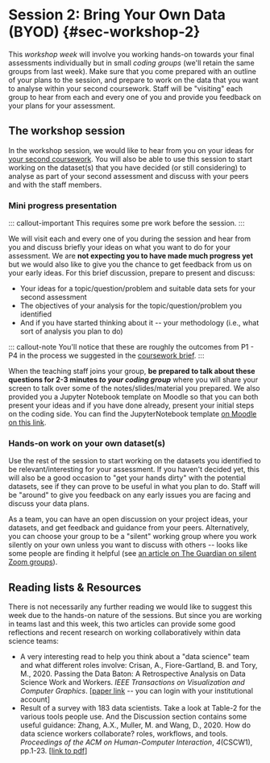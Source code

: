 # Session 2: Bring Your Own Data (BYOD) {#sec-workshop-2}

This *workshop week* will involve you working hands-on towards your final assessments individually but in small *coding groups* (we'll retain the same groups from last week). Make sure that you come prepared with an outline of your plans to the session, and prepare to work on the data that you want to analyse within your second coursework.  Staff will be "visiting" each group to hear from each and every one of you and provide you feedback on your plans for your assessment. 

## The workshop session

In the workshop session, we would like to hear from you on your ideas for [your second coursework](https://moodle.warwick.ac.uk/mod/page/view.php?id=1162248). You will also be able to use this session to start working on the dataset(s) that you have decided (or still considering) to analyse as part of your second assessment and discuss with your peers and with the staff members.

### Mini progress presentation

::: callout-important
This requires some pre work before the session.
:::

We will visit each and every one of you during the session and hear from you and discuss briefly your ideas on what you want to do for your assessment. We are **not expecting you to have made much progress yet** but we would also like to give you the chance to get feedback from us on your early ideas. For this brief discussion, prepare to present and discuss:

- Your ideas for a topic/question/problem and suitable data sets for your second assessment
- The objectives of your analysis for the topic/question/problem you identified
- And if you have started thinking about it -- your methodology (i.e., what sort of analysis you plan to do)

::: callout-note
You'll notice that these are roughly the outcomes from P1 - P4 in the process we suggested in the [coursework brief](https://moodle.warwick.ac.uk/mod/page/view.php?id=1162248).
:::

When the teaching staff joins your group, **be prepared to talk about these questions for 2-3 minutes *to your coding group*** where you will share your screen to talk over some of the notes/slides/material you prepared. We also provided you a Jupyter Notebook template on Moodle so that you can both present your ideas and if you have done already, present your initial steps on the coding side. You can find the JupyterNotebook template [on Moodle on this link](https://moodle.warwick.ac.uk/mod/resource/view.php?id=1171322).

### Hands-on work on your own dataset(s)

Use the rest of the session to start working on the datasets you identified to be relevant/interesting for your assessment. If you haven't decided yet, this will also be a good occasion to "get your hands dirty" with the potential datasets, see if they can prove to be useful in what you plan to do. Staff will be "around" to give you feedback on any early issues you are facing and discuss your data plans.

As a team, you can have an open discussion on your project ideas, your datasets, and get feedback and guidance from your peers. Alternatively, you can choose your group to be a "silent" working group where you work silently on your own unless you want to discuss with others -- looks like some people are finding it helpful (see [an article on The Guardian on silent Zoom groups](https://www.theguardian.com/technology/2020/apr/26/show-but-dont-tell-why-silent-zooms-are-golden-for-focusing-the-mind)).

## Reading lists & Resources

There is not necessarily any further reading we would like to suggest this week due to the hands-on nature of the sessions. But since you are working in teams last and this week, this two articles can provide some good reflections and recent research on working collaboratively within data science teams:

- A very interesting read to help you think about a "data science" team and what different roles involve: Crisan, A., Fiore-Gartland, B. and Tory, M., 2020. Passing the Data Baton: A Retrospective Analysis on Data Science Work and Workers. *IEEE Transactions on Visualization and Computer Graphics*. [[paper link](https://ieeexplore.ieee.org/document/9222030) -- you can login with your institutional account]
- Result of a survey with 183 data scientists. Take a look at Table-2 for the various tools people use. And the Discussion section contains some useful guidance: Zhang, A.X., Muller, M. and Wang, D., 2020. How do data science workers collaborate? roles, workflows, and tools. *Proceedings of the ACM on Human-Computer Interaction*, *4*(CSCW1), pp.1-23. [[link to pdf](https://arxiv.org/abs/2001.06684)]

